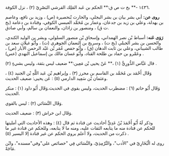 ١٤٣٦ -** بخ ت ص ق:** الحكم بن عَبد المَلِك القرشي البَصْرِيّ (٢) ، نزل الكوفة.

**روى عن:** أبي بشر بيان بن بشر البجلي، والحارث بْنحصيرة (ص) ، وزيد بن نافع، وعاصم بن بهدلة، وعلي بن زيد بن جدعان، وعمار بن مُحَمَّد العبسي الكوفي، وقتادة بن دعامة (بخ ت ق) ، ومنصور بن زاذان، والنعمان بن سالم، وأبي صادق.

**رَوَى عَنه:** أسباط بْن نصر الهمداني، وإسحاق بْن منصور السلولي، وبشر بن الوليد الكندي، والحسن بن بشر الجبلي (بخ ت) ، وسريج بن النعمان الجوهري (ت) ، وأَبُو غيلان سعد بن طالب الشيباني، وعلي بن ثابت الدهان (ق) ، وأَبُو حفص عُمَر بْن عَبْد الرحمن الأبار (ص) ، وعَمْرو بن حماد بن طلحة القناد، وأَبُو غسان مالك بن إسماعيل النهدي (عس) .

قال عَبَّاس الدُّورِيُّ (١) ،** عَنْ يحيى بْن مَعِين:** ضعيف ليس بثقة، وليس بشيءٍ (٢) .

وَقَال أَحْمَد بن مُحَمَّد بن القاسم بن محرز (٣) ، وإبراهيم بْن عَبد اللَّهِ بْن الجنيد (٤) ، وعثمان بْن سَعِيد الدارمي (٥) : عَن يحيى: ضعيف الحديث.

وَقَال أَبُو حاتم (٦) : مضطرب الحديث، وليس بقوي في الحديث.وَقَال أَبُو داود (١) : منكر الحديث.

وَقَال النَّسَائي (٢) : ليس بالقوي.

وَقَال ابن خراش (٣) : ضعيف الحديث.

وذكر لَهُ أَبُو أَحْمَدَ بْنُ عَدِيٍّ أحاديث عن قتادة ثم قال (٤) : وهذه الأحاديث التي أمليتها للحكم عن قتادة منه ما يتابعه الثقات عليه، ومنه ما لا يتابعه، وللحكم عن قتادة غير ما ذكرت من الحديث، ولا أعلم يروي الحكم عن غير قتادة إلا اليسير (٥) .

روى له الْبُخَارِيّ في "الأدب"، والتِّرْمِذِيّ، والنَّسَائي فِي "خصائص علي"وفي"مسنده"، وابْن مَاجَهْ.